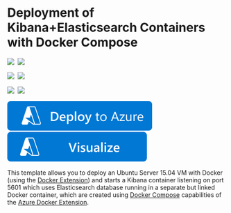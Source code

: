 # Deployment of Kibana+Elasticsearch Containers with Docker Compose

<IMG SRC="https://azurequickstartsservice.blob.core.windows.net/badges/docker-kibana-elasticsearch/PublicLastTestDate.svg" />&nbsp;
<IMG SRC="https://azurequickstartsservice.blob.core.windows.net/badges/docker-kibana-elasticsearch/PublicDeployment.svg" />&nbsp;

<IMG SRC="https://azurequickstartsservice.blob.core.windows.net/badges/docker-kibana-elasticsearch/FairfaxLastTestDate.svg" />&nbsp;
<IMG SRC="https://azurequickstartsservice.blob.core.windows.net/badges/docker-kibana-elasticsearch/FairfaxDeployment.svg" />&nbsp;

<IMG SRC="https://azurequickstartsservice.blob.core.windows.net/badges/docker-kibana-elasticsearch/BestPracticeResult.svg" />&nbsp;
<IMG SRC="https://azurequickstartsservice.blob.core.windows.net/badges/docker-kibana-elasticsearch/CredScanResult.svg" />&nbsp;


<a href="https://portal.azure.com/#create/Microsoft.Template/uri/https%3A%2F%2Fraw.githubusercontent.com%2FAzure%2Fazure-quickstart-templates%2Fmaster%2Fdocker-kibana-elasticsearch%2Fazuredeploy.json" target="_blank">
	<img src="https://raw.githubusercontent.com/Azure/azure-quickstart-templates/master/1-CONTRIBUTION-GUIDE/images/deploytoazure.svg"/>
</a>
<a href="http://armviz.io/#/?load=https%3A%2F%2Fraw.githubusercontent.com%2FAzure%2Fazure-quickstart-templates%2Fmaster%2Fdocker-kibana-elasticsearch%2Fazuredeploy.json" target="_blank">
    <img src="https://raw.githubusercontent.com/Azure/azure-quickstart-templates/master/1-CONTRIBUTION-GUIDE/images/visualizebutton.svg"/>
</a>

This template allows you to deploy an Ubuntu Server 15.04 VM with Docker (using the [Docker Extension][ext])
and starts a Kibana container listening on port 5601 which uses Elasticsearch database running
in a separate but linked Docker container, which are created using [Docker Compose][compose]
capabilities of the [Azure Docker Extension][ext].

[ext]: https://github.com/Azure/azure-docker-extension
[compose]: https://docs.docker.com/compose

